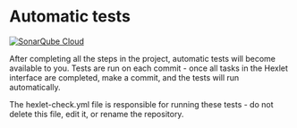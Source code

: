 # Automatic tests
[![SonarQube Cloud](https://sonarcloud.io/images/project_badges/sonarcloud-highlight.svg)](https://sonarcloud.io/summary/new_code?id=d8m8tra_frontend-project-44)

After completing all the steps in the project, automatic tests will become available to you. Tests are run on each commit - once all tasks in the Hexlet interface are completed, make a commit, and the tests will run automatically.

The hexlet-check.yml file is responsible for running these tests - do not delete this file, edit it, or rename the repository.

